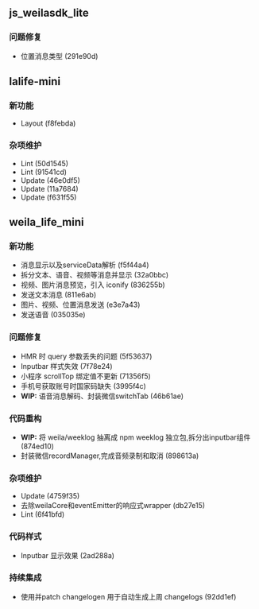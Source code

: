 ## js_weilasdk_lite

### 问题修复

- 位置消息类型 (291e90d)

## lalife-mini

### 新功能

- Layout (f8febda)

### 杂项维护

- Lint (50d1545)
- Lint (91541cd)
- Update (46e0df5)
- Update (11a7684)
- Update (f631f55)

## weila_life_mini

### 新功能

- 消息显示以及serviceData解析 (f5f44a4)
- 拆分文本、语音、视频等消息并显示 (32a0bbc)
- 视频、图片消息预览，引入 iconify (836255b)
- 发送文本消息 (811e6ab)
- 图片、视频、位置消息发送 (e3e7a43)
- 发送语音 (035035e)

### 问题修复

- HMR 时 query 参数丢失的问题 (5f53637)
- Inputbar 样式失效 (7f78e24)
- 小程序 scrollTop 绑定值不更新 (71356f5)
- 手机号获取账号时国家码缺失 (3995f4c)
- **WIP:** 语音消息解码、封装微信switchTab (46b61ae)

### 代码重构

- **WIP:** 将 weila/weeklog 抽离成 npm weeklog 独立包,拆分出inputbar组件 (874ed10)
- 封装微信recordManager,完成音频录制和取消 (898613a)

### 杂项维护

- Update (4759f35)
- 去除weilaCore和eventEmitter的响应式wrapper (db27e15)
- Lint (6f41bfd)

### 代码样式

- Inputbar 显示效果 (2ad288a)

### 持续集成

- 使用并patch changelogen 用于自动生成上周 changelogs (92dd1ef)